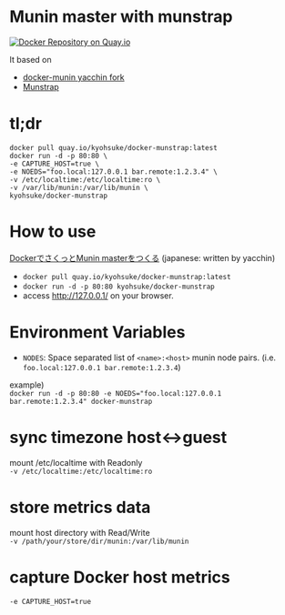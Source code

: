 # Munin master with munstrap
[![Docker Repository on Quay.io](https://quay.io/repository/kyohsuke/docker-munstrap/status "Docker Repository on Quay.io")](https://quay.io/repository/kyohsuke/docker-munstrap)

It based on 
- [docker-munin yacchin fork](https://github.com/yacchin1205/docker-munin)
- [Munstrap](https://github.com/jonnymccullagh/munstrap)

# tl;dr
```
docker pull quay.io/kyohsuke/docker-munstrap:latest
docker run -d -p 80:80 \
-e CAPTURE_HOST=true \
-e NOEDS="foo.local:127.0.0.1 bar.remote:1.2.3.4" \
-v /etc/localtime:/etc/localtime:ro \
-v /var/lib/munin:/var/lib/munin \
kyohsuke/docker-munstrap
```

# How to use
[DockerでさくっとMunin masterをつくる](http://qiita.com/yacchin1205/items/4a23193c47fec4dbcb6b) (japanese: written by yacchin)

* `docker pull quay.io/kyohsuke/docker-munstrap:latest`
* `docker run -d -p 80:80 kyohsuke/docker-munstrap`
* access http://127.0.0.1/ on your browser.

# Environment Variables

* `NODES`: Space separated list of `<name>:<host>` munin node pairs. (i.e. `foo.local:127.0.0.1 bar.remote:1.2.3.4`)  
  
example)  
`docker run -d -p 80:80 -e NOEDS="foo.local:127.0.0.1 bar.remote:1.2.3.4" docker-munstrap` 

# sync timezone host<->guest
mount /etc/localtime with Readonly  
`-v /etc/localtime:/etc/localtime:ro`

# store metrics data
mount host directory with Read/Write  
`-v /path/your/store/dir/munin:/var/lib/munin`

# capture Docker host metrics
`-e CAPTURE_HOST=true`
